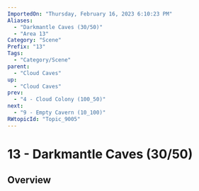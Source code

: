 ```yaml
---
ImportedOn: "Thursday, February 16, 2023 6:10:23 PM"
Aliases:
  - "Darkmantle Caves (30/50)"
  - "Area 13"
Category: "Scene"
Prefix: "13"
Tags:
  - "Category/Scene"
parent:
  - "Cloud Caves"
up:
  - "Cloud Caves"
prev:
  - "4 - Cloud Colony (100_50)"
next:
  - "9 - Empty Cavern (10_100)"
RWtopicId: "Topic_9005"
---
```

# 13 - Darkmantle Caves (30/50)
## Overview
